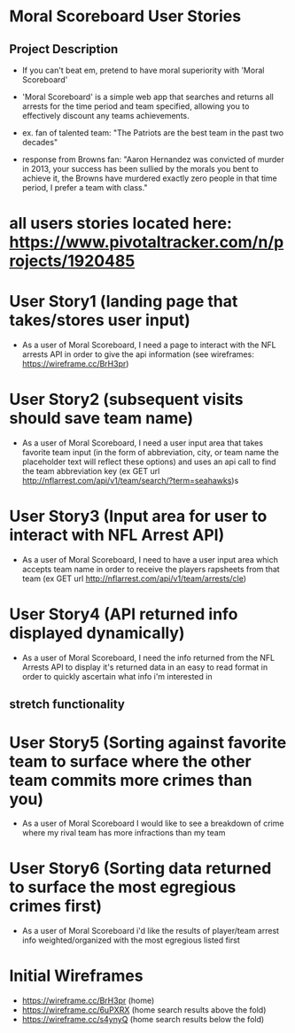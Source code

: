 # Moral Scoreboard User Stories
## Project Description
* If you can't beat em, pretend to have moral superiority with 'Moral Scoreboard'

* 'Moral Scoreboard' is a simple web app that searches and returns all arrests for the time period and team specified, allowing you to effectively discount any teams achievements.

* ex.
fan of talented team: "The Patriots are the best team in the past two decades"

* response from Browns fan: "Aaron Hernandez was convicted of murder in 2013, your success has been sullied by the morals you bent to achieve it, the Browns have murdered exactly zero people in that time period, I prefer a team with class."

# all users stories located here: https://www.pivotaltracker.com/n/projects/1920485

# User Story1 (landing page that takes/stores user input)
* As a user of Moral Scoreboard, I need a page to interact with the NFL arrests API in order to give the api information (see wireframes: https://wireframe.cc/BrH3pr)

# User Story2 (subsequent visits should save team name)
* As a user of Moral Scoreboard, I need a user input area that takes favorite team input (in the form of abbreviation, city, or team name the placeholder text will reflect these options) and uses an api call to find the team abbreviation key (ex GET url http://nflarrest.com/api/v1/team/search/?term=seahawks)s

# User Story3 (Input area for user to interact with NFL Arrest API)
* As a user of Moral Scoreboard, I need to have a user input area which accepts team name in order to receive the players rapsheets from that team (ex GET url http://nflarrest.com/api/v1/team/arrests/cle)

# User Story4 (API returned info displayed dynamically)
* As a user of Moral Scoreboard, I need the info returned from the NFL Arrests API to display it's returned data in an easy to read format in order to quickly ascertain what info i'm interested in

## stretch functionality

# User Story5 (Sorting against favorite team to surface where the other team commits more crimes than you)
* As a user of Moral Scoreboard I would like to see a breakdown of crime where my rival team has more infractions than my team

# User Story6 (Sorting data returned to surface the most egregious crimes first)
* As a user of Moral Scoreboard i'd like the results of player/team arrest info weighted/organized with the most egregious listed first

# Initial Wireframes
* https://wireframe.cc/BrH3pr (home)
* https://wireframe.cc/6uPXRX (home search results above the fold)
* https://wireframe.cc/s4ynyQ (home search results below the fold)
